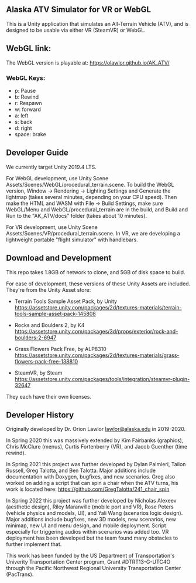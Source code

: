 ## Alaska ATV Simulator for VR or WebGL

This is a Unity application that simulates an All-Terrain Vehicle (ATV), and is designed to be usable via either VR (SteamVR) or WebGL.


## WebGL link:
The WebGL version is playable at:
   https://olawlor.github.io/AK_ATV/

### WebGL Keys:
- p: Pause
- b: Rewind
- r: Respawn
- w: forward
- a: left
- s: back
- d: right
- space: brake

## Developer Guide
We currently target Unity 2019.4 LTS.

For WebGL development, use Unity Scene Assets/Scenes/WebGL/procedural_terrain.scene.  To build the WebGL version, Window -> Rendering -> Lighting Settings and Generate the lightmap (takes several minutes, depending on your CPU speed).  Then make the HTML and WASM with File -> Build Settings, make sure WebGL/Menu and WebGL/procedural_terrain are in the build, and Build and Run to the "AK_ATV/docs" folder (takes about 10 minutes).

For VR development, use Unity Scene Assets/Scenes/VR/procedural_terrain.scene.
In VR, we are developing a lightweight portable "flight simulator" with handlebars.


## Download and Development
This repo takes 1.8GB of network to clone, and 5GB of disk space to build.

For ease of development, these versions of these Unity Assets are included.
They're from the Unity Asset store:
- Terrain Tools Sample Asset Pack, by Unity
        https://assetstore.unity.com/packages/2d/textures-materials/terrain-tools-sample-asset-pack-145808

- Rocks and Boulders 2, by K4
        https://assetstore.unity.com/packages/3d/props/exterior/rock-and-boulders-2-6947

- Grass Flowers Pack Free, by ALP8310
        https://assetstore.unity.com/packages/2d/textures-materials/grass-flowers-pack-free-138810

- SteamVR, by Steam
        https://assetstore.unity.com/packages/tools/integration/steamvr-plugin-32647

They each have their own licenses.

## Developer History
Originally developed by Dr. Orion Lawlor <lawlor@alaska.edu> in 2019-2020.

In Spring 2020 this was massively extended by Kim Fairbanks (graphics), Chris McClure (menus), Curtis Fortenberry (VR), and Jacob Guenther (time rewind).

In Spring 2021 this project was further developed by Dylan Palmieri, Tailon Russell, Greg Talotta, and Ben Talotta. Major additions include documentation with Doxygen, bugfixes, and new scenarios. Greg also worked on adding a script that can spin a chair when the ATV turns, his work is located here: https://github.com/GregTalotta/241_chair_spin

In Spring 2022 this project was further developed by Nicholas Alexeev (aesthetic design), Riley Maranville (mobile port and VR), Rose Peters (vehicle physics and models, UI), and Yali Wang (scenarios logic design). Major additions include bugfixes, new 3D models, new scenarios, new minimap, new UI and menu design, and mobile deployment. Script especially for triggering audios within scenarios was added too. VR deployment has been developed but the team found many obstacles to further implement that.

This work has been funded by the US Department of Transportation's Univerity Transportation Center program, Grant #DTRT13-G-UTC4O through the Pacific Northwest Regional University Transportation Center (PacTrans).  

